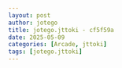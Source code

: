 ```yaml
---
layout: post
author: jotego
title: jotego.jttoki - cf5f59a
date: 2025-05-09
categories: [Arcade, jttoki]
tags: [jotego.jttoki]
---
```


